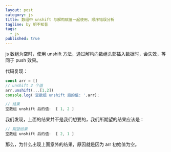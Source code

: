 ```yaml
---
layout: post
category: js
title: 数组中 unshift 与解构赋值一起使用，顺序错误分析
tagline: by 明不知昔
tags: 
  - js
published: true
---
```


js 数组为空时，使用 unshift 方法，通过解构向数组头部插入数据时，会失效，等同于 push 效果。

<!--more-->

代码复现：

``` js
const arr = []
// unshift 2 个值
arr.unshift(...[1,2])
console.log('空数组 unshift 后的值: ',arr);
```

``` js
// 结果
空数组 unshift 后的值:  [ 1, 2 ]
```

我们发现，上面的结果并不是我们想要的，我们所期望的结果应该是：

``` js
// 期望结果
空数组 unshift 后的值:  [ 2, 1 ]
```

那么，为什么出现上面意外的结果，原因就是因为 arr 初始值为空。